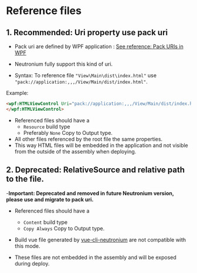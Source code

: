 # Reference files

## 1. Recommended: Uri property use pack uri

  - Pack uri are defined by WPF application : [See reference: Pack URIs in WPF](https://docs.microsoft.com/en-us/dotnet/framework/wpf/app-development/pack-uris-in-wpf)

  - Neutronium fully support this kind of uri.

  - Syntax:
    To reference file `"View\Main\dist\index.html"` use `"pack://application:,,,/View/Main/dist/index.html"`.

  Example:

``` HTML
<wpf:HTMLViewControl Uri="pack://application:,,,/View/Main/dist/index.html">
</wpf:HTMLViewControl>
```

- Referenced files should have a 
  - `Resource` build type
  -  Preferably `None` Copy to Output type.
- All other files referenced by the root file the same properties.
- This way HTML files will be embedded in the application and not visible from the outside of the assembly when deploying.

## 2. Deprecated: RelativeSource and relative path to the file.

-**Important: Deprecated and removed in future Neutronium version, please use and  migrate to pack uri.**

- Referenced files should have a 
  - `Content` build type
  - `Copy Always` Copy to Output type.

- Build vue file generated by [vue-cli-neutronium](https://github.com/NeutroniumCore/vue-cli-plugin-neutronium) are not compatible with this mode.
- These files are not embedded in the assembly and will be exposed during deploy.



